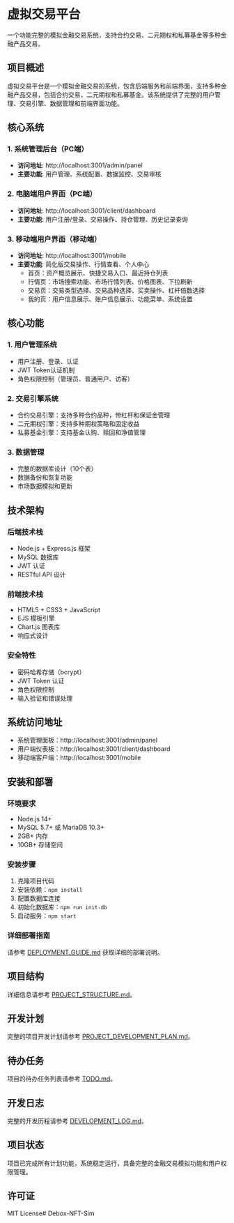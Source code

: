 # 虚拟交易平台

一个功能完整的模拟金融交易系统，支持合约交易、二元期权和私募基金等多种金融产品交易。

## 项目概述

虚拟交易平台是一个模拟金融交易的系统，包含后端服务和前端界面，支持多种金融产品交易，包括合约交易、二元期权和私募基金。该系统提供了完整的用户管理、交易引擎、数据管理和前端界面功能。

## 核心系统

### 1. 系统管理后台（PC端）
- **访问地址**: http://localhost:3001/admin/panel
- **主要功能**: 用户管理、系统配置、数据监控、交易审核

### 2. 电脑端用户界面（PC端）
- **访问地址**: http://localhost:3001/client/dashboard
- **主要功能**: 用户注册/登录、交易操作、持仓管理、历史记录查询

### 3. 移动端用户界面（移动端）
- **访问地址**: http://localhost:3001/mobile
- **主要功能**: 简化版交易操作、行情查看、个人中心
  - 首页：资产概览展示、快捷交易入口、最近持仓列表
  - 行情页：市场搜索功能、市场行情列表、价格图表、下拉刷新
  - 交易页：交易类型选择、交易品种选择、买卖操作、杠杆倍数选择
  - 我的页：用户信息展示、账户信息展示、功能菜单、系统设置

## 核心功能

### 1. 用户管理系统
- 用户注册、登录、认证
- JWT Token认证机制
- 角色权限控制（管理员、普通用户、访客）

### 2. 交易引擎系统
- 合约交易引擎：支持多种合约品种，带杠杆和保证金管理
- 二元期权引擎：支持多种期权策略和固定收益
- 私募基金引擎：支持基金认购、赎回和净值管理

### 3. 数据管理
- 完整的数据库设计（10个表）
- 数据备份和恢复功能
- 市场数据模拟和更新

## 技术架构

### 后端技术栈
- Node.js + Express.js 框架
- MySQL 数据库
- JWT 认证
- RESTful API 设计

### 前端技术栈
- HTML5 + CSS3 + JavaScript
- EJS 模板引擎
- Chart.js 图表库
- 响应式设计

### 安全特性
- 密码哈希存储（bcrypt）
- JWT Token 认证
- 角色权限控制
- 输入验证和错误处理

## 系统访问地址
- 系统管理面板：http://localhost:3001/admin/panel
- 用户端仪表板：http://localhost:3001/client/dashboard
- 移动端客户端：http://localhost:3001/mobile

## 安装和部署

### 环境要求
- Node.js 14+
- MySQL 5.7+ 或 MariaDB 10.3+
- 2GB+ 内存
- 10GB+ 存储空间

### 安装步骤
1. 克隆项目代码
2. 安装依赖：`npm install`
3. 配置数据库连接
4. 初始化数据库：`npm run init-db`
5. 启动服务：`npm start`

### 详细部署指南
请参考 [DEPLOYMENT_GUIDE.md](DEPLOYMENT_GUIDE.md) 获取详细的部署说明。

## 项目结构
详细信息请参考 [PROJECT_STRUCTURE.md](PROJECT_STRUCTURE.md)。

## 开发计划
完整的项目开发计划请参考 [PROJECT_DEVELOPMENT_PLAN.md](PROJECT_DEVELOPMENT_PLAN.md)。

## 待办任务
项目的待办任务列表请参考 [TODO.md](TODO.md)。

## 开发日志
完整的开发历程请参考 [DEVELOPMENT_LOG.md](DEVELOPMENT_LOG.md)。

## 项目状态
项目已完成所有计划功能，系统稳定运行，具备完整的金融交易模拟功能和用户权限管理。

## 许可证
MIT License#   D e b o x - N F T - S i m  
 